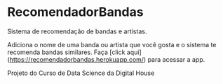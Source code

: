 # RecomendadorBandas
Sistema de recomendação de bandas e artistas. 


Adiciona o nome de uma banda ou artista que você gosta e o sistema te recomenda bandas similares. Faça [click aqui] (https://recomendadorbandas.herokuapp.com/) para acessar a app.

Projeto do Curso de Data Science da Digital House
